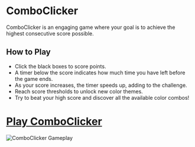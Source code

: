# ComboClicker

ComboClicker is an engaging game where your goal is to achieve the highest consecutive score possible.

## How to Play
- Click the black boxes to score points.
- A timer below the score indicates how much time you have left before the game ends.
- As your score increases, the timer speeds up, adding to the challenge.
- Reach score thresholds to unlock new color themes.
- Try to beat your high score and discover all the available color combos!

# [**Play ComboClicker**](https://kvnok.github.io/ComboClicker/)
![ComboClicker Gameplay](https://i.imgur.com/5X6Hswn.gif)
